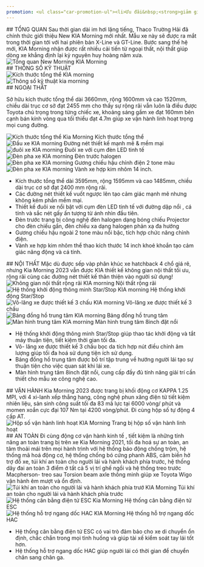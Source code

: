```yaml
---
promotion: <ul class="car-promotion-ul"><li>Ưu đãi&nbsp;<strong>giảm giá trực tiếp</strong>&nbsp;khi khách hàng liên hệ qua&nbsp;<strong>HOTLINE</strong></li><li>Tặng kèm 3 món<strong>&nbsp;phụ kiện</strong>&nbsp;chính hãng (<strong>Thảm chân, dù che mưa</strong>)</li><li>Tặng&nbsp;<strong>Film cách nhiệt Flumar</strong></li><li>Tặng&nbsp;<strong>1/2</strong>&nbsp;bình nhiên liệu khi giao xe</li><li>Tặng phiếu bảo dưỡng định kỳ&nbsp;<strong>02 năm/</strong>&nbsp;<strong>20000km</strong></li><li>Tặng bảo hành<strong>&nbsp;03 năm</strong>&nbsp;hoặc&nbsp;<strong>100000km</strong></li><li>Hỗ trợ mua xe với lãi suất thấp,thủ tục nhanh chóng, xét duyệt nhanh</li></ul>
---
```


<section id="tongquan">
## TỔNG QUAN
Sau thời gian dài im hơi lặng tiếng, Thaco Trường Hải đã chính thức giới thiệu New KIA Morning mới nhất. Mẫu xe này sẽ được ra mắt trong thời gian tới với hai phiên bản X-Line và GT-Line. Bước sang thế hệ mới, KIA Morning nhận được rất nhiều cải tiến từ ngoại thất, nội thất giúp dòng xe khẳng định lại kỷ nguyên huy hoàng năm xưa.

</section>

<div class="post-img-wrapper">
<Image src="https://res.cloudinary.com/dfhheac8o/image/upload/v1695005418/KIA/KIA%20Car/kia-morning-tong-quan_fexjr4.webp" alt="Tổng quan New Morning" fill={true} />
<span class="post-img-title">KIA Morning</span>
</div>

<section id="thongso">
## THÔNG SỐ KỸ THUẬT

<div class="post-img-wrapper" style={{aspectRatio:4.087}}>
<Image src="https://res.cloudinary.com/dfhheac8o/image/upload/v1695012592/KIA/KIA%20Car/kich-thuoc-tong-the-kia-morning_cnobbc.jpg" alt="Kích thước tổng thể KIA morning" fill={true} />
</div>

<div class="post-img-wrapper-no-margin" style={{aspectRatio:0.465}}>
<Image src="https://res.cloudinary.com/dfhheac8o/image/upload/v1695005418/KIA/KIA%20Car/thong-so-ki-thuat-kia-morning_xgij1o.webp" alt="Thông số kỹ thuật kia morning" fill={true} />
</div>

</section>

<section id="ngoaithat">
## NGOẠI THẤT

Sở hữu kích thước tổng thể dài 3660mm, rộng 1600mm và cao 1520mm, chiều dài trục cơ sở đạt 2455 mm cho thấy sự rộng rãi vẫn luôn là điều được Toyota chú trọng trong từng chiếc xe, khoảng sáng gầm xe đạt 160mm bên cạnh bán kính vòng qua tối thiểu đạt 4.7m giúp xe vận hành linh hoạt trọng mọi cung đường.

<div class="grid-2-cols">
<div class="post-img-wrapper" style={{aspectRatio:1.33333}}>
<Image src="https://res.cloudinary.com/dfhheac8o/image/upload/v1695005419/KIA/KIA%20Car/dau-xe-kia-morning_z8ed8s.jpg" alt="Kích thước tổng thể Kia Morning" fill={true} />
<span class="post-img-title">Kích thước tổng thể</span>
</div>

<div class="post-img-wrapper" style={{aspectRatio:1.33333}}>
<Image src="https://res.cloudinary.com/dfhheac8o/image/upload/v1695005416/KIA/KIA%20Car/dau-xe-kia-morning-xline_wnkyej.jpg" alt="Đầu xe KIA morning" fill={true} />
<span class="post-img-title">Đường nét thiết kế mạnh mẽ & mềm mại</span>
</div>

<div class="post-img-wrapper" style={{aspectRatio:1.33333}}>
<Image src="https://res.cloudinary.com/dfhheac8o/image/upload/v1695005415/KIA/KIA%20Car/duoi-xe-kia-morning_q3nns7.jpg" alt="đuôi xe KIA morning" fill={true} />
<span class="post-img-title">Đuôi xe với cụm đèn LED tinh tế</span>
</div>

<div class="post-img-wrapper" style={{aspectRatio:1.33333}}>
<Image src="https://res.cloudinary.com/dfhheac8o/image/upload/v1695005414/KIA/KIA%20Car/den-pha-kia-morning_s00aza.jpg" alt="Đèn pha xe KIA morning" fill={true} />
<span class="post-img-title">Đèn trước halogen</span>
</div>

<div class="post-img-wrapper" style={{aspectRatio:1.33333}}>
<Image src="https://res.cloudinary.com/dfhheac8o/image/upload/v1695005414/KIA/KIA%20Car/guong-chieu-hau-kia-morning_mxcmsy.jpg" alt="Đèn pha xe KIA morning" fill={true} />
<span class="post-img-title">Gương chiếu hậu chỉnh điện 2 tone màu</span>
</div>

<div class="post-img-wrapper" style={{aspectRatio:1.33333}}>
<Image src="https://res.cloudinary.com/dfhheac8o/image/upload/v1695005414/KIA/KIA%20Car/mam-xe-kia-morning_gcxqfb.jpg" alt="Đèn pha xe KIA morning" fill={true} />
<span class="post-img-title">Vành xe hợp kim nhôm 14 inch.</span>
</div>
</div>

- Kích thước tổng thể dài 3595mm, rộng 1595mm và cao 1485mm, chiều dài trục cơ sở đạt 2400 mm rộng rãi.
- Các đường nét thiết kế vuốt ngược lên tạo cảm giác mạnh mẽ nhưng không kém phần mềm mại.
- Thiết kế đuôi xe nổi bật với cụm đèn LED tinh tế với đường dập nổi , cá tính và sắc nét gấy ấn tượng từ ánh nhìn đầu tiên.
- Đèn trước trang bị công nghệ đèn halogen dạng bóng chiếu Projector cho đèn chiếu gần, đèn chiếu xa dạng halogen phản xạ đa hướng
- Gương chiếu hậu ngoài 2 tone màu nổi bậc, tích hợp chức năng chỉnh điện.
- Vành xe hợp kim nhôm thể thao kích thước 14 inch khoẻ khoắn tạo cảm giác năng động và cá tính.

</section>

<section id="noithat"> 
## NỘI THẤT
Mặc dù được sếp vàp phân khúc xe hatchback 4 chổ giá rẽ, nhưng Kia Morning 2023 vẫn được KIA thiết kế không gian nội thất tối ưu, rộng rãi cùng các đường nét thiết kế thân thiện vào người sử dụng!

<div class="post-img-wrapper">
<Image src="https://res.cloudinary.com/dfhheac8o/image/upload/v1695005413/KIA/KIA%20Car/noi-that-kia-morning_x1nwhw.jpg" alt="Không gian nội thất rộng rãi KIA morning" fill={true} />
<span class="post-img-title">Nội thất rộng rãi</span>
</div>

<div class="grid-2-cols">

<div class="post-img-wrapper">
<Image src="https://res.cloudinary.com/dfhheac8o/image/upload/v1695005414/KIA/KIA%20Car/khoi-dong-nut-nhan-kia-morning_gxfopq.jpg" alt="Hệ thống khởi động thông minh Star/Stop KIA morning" fill={true} />
<span class="post-img-title">Hệ thống khởi động Star/Stop</span>
</div>

<div class="post-img-wrapper">
<Image src="https://res.cloudinary.com/dfhheac8o/image/upload/v1695005414/KIA/KIA%20Car/vo-lang-kia-morning_vzsjap.jpg" alt="Vô-lăng xe được thiết kế 3 chấu KIA morning" fill={true} />
<span class="post-img-title">Vô-lăng xe được thiết kế 3 chấu</span>
</div>

<div class="post-img-wrapper">
<Image src="https://res.cloudinary.com/dfhheac8o/image/upload/v1695005415/KIA/KIA%20Car/dong-ho-kia-morning_e63saw.jpg" alt="Bảng đồng hồ trung tâm KIA morning" fill={true} />
<span class="post-img-title">Bảng đồng hồ trung tâm</span>
</div>

<div class="post-img-wrapper">
<Image src="https://res.cloudinary.com/dfhheac8o/image/upload/v1695007243/KIA/KIA%20Car/man-hinh-giai-tri-kia-morning_wckqhp.jpg" alt="Màn hình trung tâm KIA morning" fill={true} />
<span class="post-img-title">Màn hình trung tâm 8inch đặt nổi</span>
</div>

</div>

- Hệ thống khởi động thông minh Star/Stop giúp thao tác khởi động và tắt máy thuận tiện, tiết kiệm thời gian tối đa.
- Vô- lăng xe được thiết kế 3 chấu bọc da tích hợp nút điều chỉnh âm lượng giúp tối đa hoá sử dụng tiện ích sử dụng.
- Bảng đồng hồ trung tâm được bố trí tập trung về hướng người lái tạo sự thuận tiện cho việc quan sát khi lái xe.
- Màn hình trung tâm 8inch đặt nổi, cung cấp đầy đủ tính năng giải trí cần thiết cho mẫu xe công nghệ cao.

</section>

<section id="vanhanh">
## VẬN HÀNH
Kia Morning 2023 được trang bị khối động cơ KAPPA 1.25 MPI, với 4 xi-lanh xếp thẳng hang,  công nghệ phun xăng điện tử tiết kiệm nhiên liệu, sản sinh công suất tối đa 83 mã lực tại 6000 vòng/ phút và momen xoắn cực đại 107 Nm tại 4200 vòng/phút.  Đi cùng hộp số tự động 4 cấp AT.

<div class="post-img-wrapper" style={{aspectRatio:1.818}}>
<Image src="https://res.cloudinary.com/dfhheac8o/image/upload/v1695005413/KIA/KIA%20Car/dong-co-kia-morning_warzwt.jpg" alt="Hộp số vận hành linh hoạt KIA Morning" fill={true} />
<span class="post-img-title">Trang bị hộp số vận hành linh hoạt</span>
</div>

</section>

<section id="antoan">
## AN TOÀN
Đi cùng động cơ vận hành kinh tế , tiết kiệm là những tính năng an toàn trang bị trên xe Kia Morning 2021, tối đa hoá sự an toàn, an tâm thoải mái trên mọi hành trình với hệ thống báo động chống trộm, hệ thống mã hoá động cơ, hệ thống chống bó cứng phanh ABS, cảm biến hở trợ đổ xe, túi khí an toàn cho người lái và hành khách phía trước, hệ thống dây đai an toàn 3 điểm ở tất cả 5 vị trí ghế ngồi và hệ thống treo trước Macpherson- treo sau Torsion beam axle thông minh giúp xe Toyota Wigo vận hành êm mượt và ổn định.

<div class="post-img-wrapper" style={{aspectRatio:1.818}}>
<Image src="https://res.cloudinary.com/dfhheac8o/image/upload/v1695005413/KIA/KIA%20Car/tui-khi-kia-morning_c8k8ys.jpg" alt="Túi khí an toàn cho người lái và hành khách phía trướ KIA Morning" fill={true} />
<span class="post-img-title">Túi khí an toàn cho người lái và hành khách phía trước</span>
</div>

<div class="grid-2-cols">

<div class="post-img-wrapper" style={{aspectRatio:1.33333}}>
<Image src="https://res.cloudinary.com/dfhheac8o/image/upload/v1695005413/KIA/KIA%20Car/he-thong-an-toan-esc-kia-morning_gncnxo.jpg" alt="Hệ thống cân bằng điện tử ESC Kia Morning" fill={true} />
<span class="post-img-title">Hệ thống cân bằng điện tử ESC</span>
</div>

<div class="post-img-wrapper" style={{aspectRatio:1.33333}}>
<Image src="https://res.cloudinary.com/dfhheac8o/image/upload/v1695005413/KIA/KIA%20Car/ho-tro-ngang-doc-kia-morning_op5bnl.jpg" alt="Hệ thống hỗ trợ ngang dốc HAC KIA Morning" fill={true} />
<span class="post-img-title">Hệ thống hỗ trợ ngang dốc HAC</span>
</div>

</div>

- Hệ thống cân bằng điện tử ESC có vai trò đảm bảo cho xe di chuyển ổn định, chắc chắn trong mọi tình huống và giúp tài xế kiểm soát tay lái tốt hơn.
- Hệ thống hỗ trợ ngang dốc HAC giúp người lái có thời gian để chuyển chân sang chân ga.

</section>
